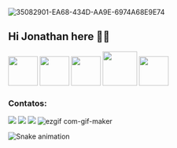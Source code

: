 ![35082901-EA68-434D-AA9E-6974A68E9E74](https://user-images.githubusercontent.com/99525808/154867418-35a6e17a-fca9-4d4e-b7ff-4fc277ad29bc.jpeg)



## Hi Jonathan here 👋🏻

<img src="https://cdn.jsdelivr.net/gh/devicons/devicon/icons/c/c-line.svg" width="60" height="60"/> <img src="https://cdn.jsdelivr.net/gh/devicons/devicon/icons/apple/apple-original.svg" width="60" height="60"/>
<img src="https://cdn.jsdelivr.net/gh/devicons/devicon/icons/python/python-original-wordmark.svg" widht="60" height="60"/>
<img src="https://cdn.jsdelivr.net/gh/devicons/devicon/icons/visualstudio/visualstudio-plain-wordmark.svg" widht="70" height="70"/>
<img src="https://cdn.jsdelivr.net/gh/devicons/devicon/icons/javascript/javascript-original.svg" widht="60" height="60"/>

### Contatos:

<div>

<a href="https://instagram.com/joejoegoncalves" target="_blank"><img src="https://img.shields.io/badge/-Instagram-%23E4405F?style=for-the-badge&logo=instagram&logoColor=white" target="_blank"></a>
<a href = "mailto:jonathangoncalves4@gmail.com"><img src="https://img.shields.io/badge/Gmail-D14836?style=for-the-badge&logo=gmail&logoColor=white" target="_blank"></a>
<a href="https://https://www.linkedin.com/in/jonathan-goncalves-9044b3198" target="_blank"><img src="https://img.shields.io/badge/-LinkedIn-%230077B5?style=for-the-badge&logo=linkedin&logoColor=white" target="_blank"></a>  ![ezgif com-gif-maker](https://user-images.githubusercontent.com/99525808/155240239-08013c9d-24b1-4634-885b-78e5c50eeece.gif)

  
  
</div>


![Snake animation](https://github.com/joejoegoncalves/joejoegoncalves/blob/output/github-contribution-grid-snake.svg)
